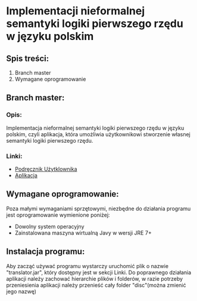 # Implementacji nieformalnej semantyki logiki pierwszego rzędu w języku polskim

## Spis treści:
1. Branch master
2. Wymagane oprogramowanie


## Branch master:
### Opis:
Implementacja nieformalnej semantyki logiki pierwszego rzędu w języku polskim, czyli aplikacja, która
umożliwia użytkownikowi stworzenie własnej semantyki logiki pierwszego rzędu.

### Linki:
* [Podręcznik Użytklownika](https://github.com/mgonip/Translator/tree/master/docs)
* [Aplikacja](https://github.com/mgonip/Translator/tree/master/dist)

## Wymagane oprogramowanie:
Poza małymi wymaganiami sprzętowymi, niezbędne do działania programu jest oprogramowanie wymienione poniżej: 
* Dowolny system operacyjny 
* Zainstalowana maszyna wirtualną Javy w wersji JRE 7+

## Instalacja programu:
Aby zacząć używać programu wystarczy uruchomić plik o nazwie "translator.jar", który dostępny jest w sekcji Linki.
Do poprawnego działania aplikacji należy zachować hierarchie plików i folderów, w razie potrzeby przeniesienia aplikacji należy przenieść cały folder "disc"(można zmienić jego nazwę)

